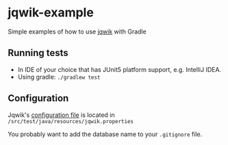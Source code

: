 # jqwik-example

Simple examples of how to use [jqwik](https://jqwik.net) with Gradle

## Running tests

- In IDE of your choice that has JUnit5 platform support, e.g. IntelliJ IDEA.
- Using gradle: `./gradlew test`

## Configuration

Jqwik's
[configuration file](https://jqwik.net/docs/current/user-guide.html#jqwik-configuration)
is located in `/src/test/java/resources/jqwik.properties`

You probably want to add the database name to your `.gitignore` file.
